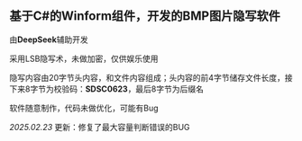 ﻿## 基于C#的Winform组件，开发的BMP图片隐写软件

由**DeepSeek**辅助开发

采用LSB隐写术，未做加密，仅供娱乐使用

隐写内容由20字节头内容，和文件内容组成；头内容的前4字节储存文件长度，接下来8字节为校验码：**SDSC0623**，最后8字节为后缀名

软件随意制作，代码未做优化，可能有Bug

*2025.02.23* 更新：修复了最大容量判断错误的BUG
